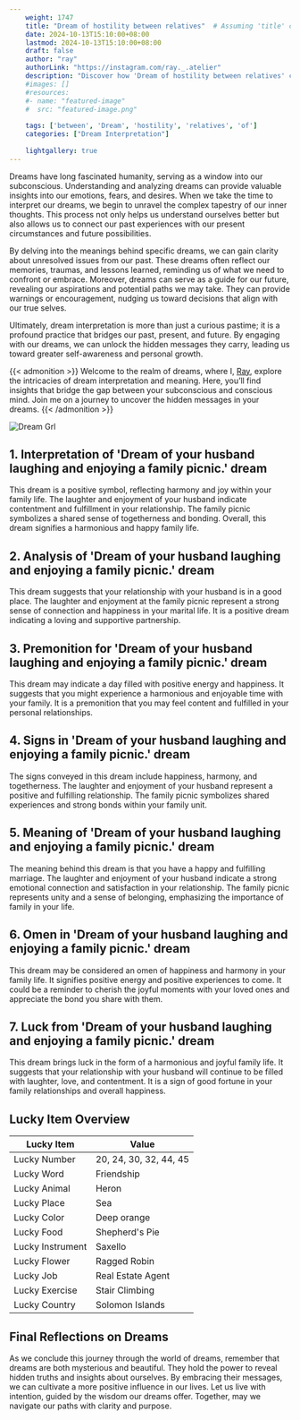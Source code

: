 ```yaml
---
    weight: 1747
    title: "Dream of hostility between relatives"  # Assuming 'title' column exists
    date: 2024-10-13T15:10:00+08:00
    lastmod: 2024-10-13T15:10:00+08:00
    draft: false
    author: "ray"
    authorLink: "https://instagram.com/ray._.atelier"
    description: "Discover how 'Dream of hostility between relatives' can interpret your future and uncover its significant meanings in your life."
    #images: []
    #resources:
    #- name: "featured-image"
    #  src: "featured-image.png"
    
    tags: ['between', 'Dream', 'hostility', 'relatives', 'of']
    categories: ["Dream Interpretation"]
    
    lightgallery: true
---
```

    
Dreams have long fascinated humanity, serving as a window into our subconscious. Understanding and analyzing dreams can provide valuable insights into our emotions, fears, and desires. When we take the time to interpret our dreams, we begin to unravel the complex tapestry of our inner thoughts. This process not only helps us understand ourselves better but also allows us to connect our past experiences with our present circumstances and future possibilities.

By delving into the meanings behind specific dreams, we can gain clarity about unresolved issues from our past. These dreams often reflect our memories, traumas, and lessons learned, reminding us of what we need to confront or embrace. Moreover, dreams can serve as a guide for our future, revealing our aspirations and potential paths we may take. They can provide warnings or encouragement, nudging us toward decisions that align with our true selves.

Ultimately, dream interpretation is more than just a curious pastime; it is a profound practice that bridges our past, present, and future. By engaging with our dreams, we can unlock the hidden messages they carry, leading us toward greater self-awareness and personal growth.

{{< admonition >}}
Welcome to the realm of dreams, where I, [Ray](https://instagram.com/ray._.atelier), explore the intricacies of dream interpretation and meaning. Here, you’ll find insights that bridge the gap between your subconscious and conscious mind. Join me on a journey to uncover the hidden messages in your dreams.
{{< /admonition >}}

![Dream Grl](https://cdn.pixabay.com/photo/2017/11/02/03/35/gothic-2910057_1280.jpg "Dream Grl")

## 1. Interpretation of 'Dream of your husband laughing and enjoying a family picnic.' dream
 This dream is a positive symbol, reflecting harmony and joy within your family life. The laughter and enjoyment of your husband indicate contentment and fulfillment in your relationship. The family picnic symbolizes a shared sense of togetherness and bonding. Overall, this dream signifies a harmonious and happy family life.

## 2. Analysis of 'Dream of your husband laughing and enjoying a family picnic.' dream
 This dream suggests that your relationship with your husband is in a good place. The laughter and enjoyment at the family picnic represent a strong sense of connection and happiness in your marital life. It is a positive dream indicating a loving and supportive partnership.

## 3. Premonition for 'Dream of your husband laughing and enjoying a family picnic.' dream
 This dream may indicate a day filled with positive energy and happiness. It suggests that you might experience a harmonious and enjoyable time with your family. It is a premonition that you may feel content and fulfilled in your personal relationships.

## 4. Signs in 'Dream of your husband laughing and enjoying a family picnic.' dream
 The signs conveyed in this dream include happiness, harmony, and togetherness. The laughter and enjoyment of your husband represent a positive and fulfilling relationship. The family picnic symbolizes shared experiences and strong bonds within your family unit.

## 5. Meaning of 'Dream of your husband laughing and enjoying a family picnic.' dream
 The meaning behind this dream is that you have a happy and fulfilling marriage. The laughter and enjoyment of your husband indicate a strong emotional connection and satisfaction in your relationship. The family picnic represents unity and a sense of belonging, emphasizing the importance of family in your life.

## 6. Omen in 'Dream of your husband laughing and enjoying a family picnic.' dream
 This dream may be considered an omen of happiness and harmony in your family life. It signifies positive energy and positive experiences to come. It could be a reminder to cherish the joyful moments with your loved ones and appreciate the bond you share with them.

## 7. Luck from 'Dream of your husband laughing and enjoying a family picnic.' dream
 This dream brings luck in the form of a harmonious and joyful family life. It suggests that your relationship with your husband will continue to be filled with laughter, love, and contentment. It is a sign of good fortune in your family relationships and overall happiness.

## Lucky Item Overview
| Lucky Item          | Value              |
|---------------|--------------------|
| Lucky Number        | 20, 24, 30, 32, 44, 45  |
| Lucky Word          | Friendship |
| Lucky Animal        | Heron |
| Lucky Place         | Sea     |
| Lucky Color         | Deep orange     |
| Lucky Food          | Shepherd's Pie      |
| Lucky Instrument    | Saxello |
| Lucky Flower        | Ragged Robin    |
| Lucky Job           | Real Estate Agent       |
| Lucky Exercise      | Stair Climbing  |
| Lucky Country       | Solomon Islands    |


##  Final Reflections on Dreams

As we conclude this journey through the world of dreams, remember that dreams are both mysterious and beautiful. They hold the power to reveal hidden truths and insights about ourselves. By embracing their messages, we can cultivate a more positive influence in our lives. Let us live with intention, guided by the wisdom our dreams offer. Together, may we navigate our paths with clarity and purpose.
